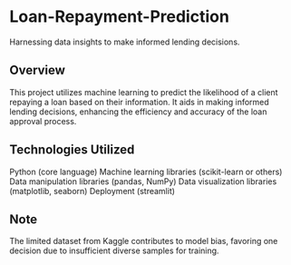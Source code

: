 # Loan-Repayment-Prediction

Harnessing data insights to make informed lending decisions.

## Overview

This project utilizes machine learning to predict the likelihood of a client repaying a loan based on their information. It aids in making informed lending decisions, enhancing the efficiency and accuracy of the loan approval process.

## Technologies Utilized

Python (core language)
Machine learning libraries (scikit-learn or others)
Data manipulation libraries (pandas, NumPy)
Data visualization libraries (matplotlib, seaborn)
Deployment (streamlit)

## Note

The limited dataset from Kaggle contributes to model bias, favoring one decision due to insufficient diverse samples for training.
